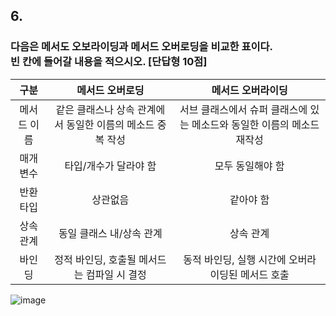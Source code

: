 ## 6.

### 다음은 메서도 오보라이딩과 메서드 오버로딩을 비교한 표이다.<br>빈 칸에 들어갈 내용을 적으시오. [단답형 10점]

|    구분     |                      메서드 오버로딩                       |                            메서드 오버라이딩                            |
| :---------: | :--------------------------------------------------------: | :---------------------------------------------------------------------: |
| 메서드 이름 | 같은 클래스나 상속 관계에서 동일한 이름의 메소드 중복 작성 | 서브 클래스에서 슈퍼 클래스에 있는 메소드와 동일한 이름의 메소드 재작성 |
|  매개변수   |                   타입/개수가 달라야 함                    |                            모두 동일해야 함                             |
|  반환 타입  |                          상관없음                          |                                같아야 함                                |
|  상속 관계  |                  동일 클래스 내/상속 관계                  |                                상속 관계                                |
|   바인딩    |        정적 바인딩, 호출될 메서드는 컴파일 시 결정         |            동적 바인딩, 실행 시간에 오버라이딩된 메서드 호출            |

![image](https://github.com/sleepncaffeine/sleepncaffeine/assets/101965838/bc0231b3-d6f4-43ef-a886-2b49e51c9305)
